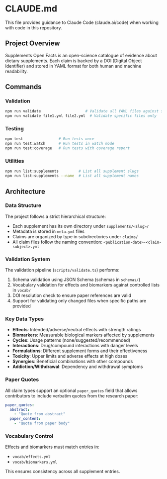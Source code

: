 # CLAUDE.md

This file provides guidance to Claude Code (claude.ai/code) when working with code in this repository.

## Project Overview

Supplements Open Facts is an open-science catalogue of evidence about dietary supplements. Each claim is backed by a DOI (Digital Object Identifier) and stored in YAML format for both human and machine readability.

## Commands

### Validation
```bash
npm run validate                    # Validate all YAML files against schemas
npm run validate file1.yml file2.yml  # Validate specific files only
```

### Testing
```bash
npm test                # Run tests once
npm run test:watch      # Run tests in watch mode
npm run test:coverage   # Run tests with coverage report
```

### Utilities
```bash
npm run list:supplements         # List all supplement slugs
npm run list:supplements --name  # List all supplement names
```

## Architecture

### Data Structure
The project follows a strict hierarchical structure:
- Each supplement has its own directory under `supplements/<slug>/`
- Metadata is stored in `meta.yml` files
- Claims are organized by type in subdirectories under `claims/`
- All claim files follow the naming convention: `<publication-date>-<claim-subject>.yml`

### Validation System
The validation pipeline (`scripts/validate.ts`) performs:
1. Schema validation using JSON Schema (schemas in `schemas/`)
2. Vocabulary validation for effects and biomarkers against controlled lists in `vocab/`
3. DOI resolution check to ensure paper references are valid
4. Support for validating only changed files when specific paths are provided

### Key Data Types
- **Effects**: Intended/adverse/neutral effects with strength ratings
- **Biomarkers**: Measurable biological markers affected by supplements
- **Cycles**: Usage patterns (none/suggested/recommended)
- **Interactions**: Drug/compound interactions with danger levels
- **Formulations**: Different supplement forms and their effectiveness
- **Toxicity**: Upper limits and adverse effects at high doses
- **Synergies**: Beneficial combinations with other compounds
- **Addiction/Withdrawal**: Dependency and withdrawal symptoms

### Paper Quotes
All claim types support an optional `paper_quotes` field that allows contributors to include verbatim quotes from the research paper:
```yaml
paper_quotes:
  abstract:
    - "Quote from abstract"
  paper_content:
    - "Quote from paper body"
```

### Vocabulary Control
Effects and biomarkers must match entries in:
- `vocab/effects.yml`
- `vocab/biomarkers.yml`

This ensures consistency across all supplement entries.